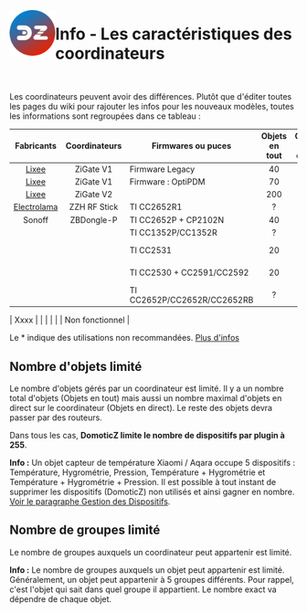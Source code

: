 <a href="Home.md"><img align="left" width="80" height="80" src="../Images/logo_Z4D.png" alt="Logo"></a>

# Info - Les caractéristiques des coordinateurs

</br>

Les coordinateurs peuvent avoir des différences. Plutôt que d'éditer toutes les pages du wiki pour rajouter les infos pour les nouveaux modèles, toutes les informations sont regroupées dans ce tableau :  

|                  Fabricants                 | Coordinateurs | Firmwares ou puces          | Objets en tout | Objets en direct | Groupes |   Commentaires  |
|:-------------------------------------------:|:-------------:|-----------------------------|:--------------:|:----------------:|:-------:|:---------------:|
|          [Lixee](https://zigate.fr)         |   ZiGate V1   | Firmware Legacy             |       40       |         ?        |    5    |                 |
|          [Lixee](https://zigate.fr)         |   ZiGate V1   | Firmware : OptiPDM          |       70       |        20        |    5    |                 |
|          [Lixee](https://zigate.fr)         |   ZiGate V2   |                             |       200      |        20        |    15   |                 |
| [Electrolama](https://shop.electrolama.com) |  ZZH RF Stick | TI CC2652R1                 |        ?       |         ?        |    ?    |                 |
|                    Sonoff                   |   ZBDongle-P  | TI CC2652P + CP2102N        |       40       |        21        |    ?    |                 |
|                                             |               | TI CC1352P/CC1352R          |        ?       |         ?        |         |                 |
|                                             |               | TI CC2531                   |       20       |         ?        |    ?    |  Non recommandé |
|                                             |               | TI CC2530 + CC2591/CC2592   |       20       |         ?        |    ?    |  Non recommandé |
|                                             |               | TI CC2652P/CC2652R/CC2652RB |        ?       |         ?        |    ?    |                 |

|                     Xxxx                    |               |                             |                |                  |         | Non fonctionnel |

Le * indique des utilisations non recommandées. [Plus d'infos](https://github.com/zigpy/zigpy-znp#hardware-requirements)

## Nombre d'objets limité

Le nombre d'objets gérés par un coordinateur est limité. Il y a un nombre total d'objets (Objets en tout) mais aussi un nombre maximal d'objets en direct sur le coordinateur (Objets en direct). Le reste des objets devra passer par des routeurs.

Dans tous les cas, **DomoticZ limite le nombre de dispositifs par plugin à 255**.

__Info :__ Un objet capteur de température Xiaomi / Aqara occupe 5 dispositifs : Température, Hygrométrie, Pression, Température + Hygrométrie et Température + Hygrométrie + Pression. Il est possible à tout instant de supprimer les dispositifs (DomoticZ) non utilisés et ainsi gagner en nombre. [Voir le paragraphe Gestion des Dispositifs](Tuto_Appairage-objet.md#gestion-des-dispositifs).

## Nombre de groupes limité

Le nombre de groupes auxquels un coordinateur peut appartenir est limité.

__Info :__ Le nombre de groupes auxquels un objet peut appartenir est limité. Généralement, un objet peut appartenir à 5 groupes différents. Pour rappel, c'est l'objet qui sait dans quel groupe il appartient. Le nombre exact va dépendre de chaque objet.
